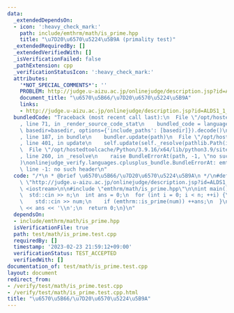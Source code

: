 ```yaml
---
data:
  _extendedDependsOn:
  - icon: ':heavy_check_mark:'
    path: include/emthrm/math/is_prime.hpp
    title: "\u7D20\u6570\u5224\u5B9A (primality test)"
  _extendedRequiredBy: []
  _extendedVerifiedWith: []
  _isVerificationFailed: false
  _pathExtension: cpp
  _verificationStatusIcon: ':heavy_check_mark:'
  attributes:
    '*NOT_SPECIAL_COMMENTS*': ''
    PROBLEM: http://judge.u-aizu.ac.jp/onlinejudge/description.jsp?id=ALDS1_1_C
    document_title: "\u6570\u5B66/\u7D20\u6570\u5224\u5B9A"
    links:
    - http://judge.u-aizu.ac.jp/onlinejudge/description.jsp?id=ALDS1_1_C
  bundledCode: "Traceback (most recent call last):\n  File \"/opt/hostedtoolcache/Python/3.9.16/x64/lib/python3.9/site-packages/onlinejudge_verify/documentation/build.py\"\
    , line 71, in _render_source_code_stat\n    bundled_code = language.bundle(stat.path,\
    \ basedir=basedir, options={'include_paths': [basedir]}).decode()\n  File \"/opt/hostedtoolcache/Python/3.9.16/x64/lib/python3.9/site-packages/onlinejudge_verify/languages/cplusplus.py\"\
    , line 187, in bundle\n    bundler.update(path)\n  File \"/opt/hostedtoolcache/Python/3.9.16/x64/lib/python3.9/site-packages/onlinejudge_verify/languages/cplusplus_bundle.py\"\
    , line 401, in update\n    self.update(self._resolve(pathlib.Path(included), included_from=path))\n\
    \  File \"/opt/hostedtoolcache/Python/3.9.16/x64/lib/python3.9/site-packages/onlinejudge_verify/languages/cplusplus_bundle.py\"\
    , line 260, in _resolve\n    raise BundleErrorAt(path, -1, \"no such header\"\
    )\nonlinejudge_verify.languages.cplusplus_bundle.BundleErrorAt: emthrm/math/is_prime.hpp:\
    \ line -1: no such header\n"
  code: "/*\n * @brief \u6570\u5B66/\u7D20\u6570\u5224\u5B9A\n */\n#define PROBLEM\
    \ \"http://judge.u-aizu.ac.jp/onlinejudge/description.jsp?id=ALDS1_1_C\"\n\n#include\
    \ <iostream>\n\n#include \"emthrm/math/is_prime.hpp\"\n\nint main() {\n  int n;\n\
    \  std::cin >> n;\n  int ans = 0;\n  for (int i = 0; i < n; ++i) {\n    int num;\n\
    \    std::cin >> num;\n    if (emthrm::is_prime(num)) ++ans;\n  }\n  std::cout\
    \ << ans << '\\n';\n  return 0;\n}\n"
  dependsOn:
  - include/emthrm/math/is_prime.hpp
  isVerificationFile: true
  path: test/math/is_prime.test.cpp
  requiredBy: []
  timestamp: '2023-02-23 21:59:12+09:00'
  verificationStatus: TEST_ACCEPTED
  verifiedWith: []
documentation_of: test/math/is_prime.test.cpp
layout: document
redirect_from:
- /verify/test/math/is_prime.test.cpp
- /verify/test/math/is_prime.test.cpp.html
title: "\u6570\u5B66/\u7D20\u6570\u5224\u5B9A"
---
```

